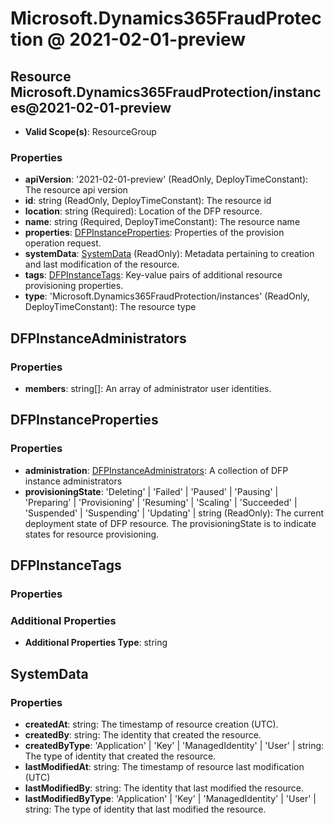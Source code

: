 # Microsoft.Dynamics365FraudProtection @ 2021-02-01-preview

## Resource Microsoft.Dynamics365FraudProtection/instances@2021-02-01-preview
* **Valid Scope(s)**: ResourceGroup
### Properties
* **apiVersion**: '2021-02-01-preview' (ReadOnly, DeployTimeConstant): The resource api version
* **id**: string (ReadOnly, DeployTimeConstant): The resource id
* **location**: string (Required): Location of the DFP resource.
* **name**: string (Required, DeployTimeConstant): The resource name
* **properties**: [DFPInstanceProperties](#dfpinstanceproperties): Properties of the provision operation request.
* **systemData**: [SystemData](#systemdata) (ReadOnly): Metadata pertaining to creation and last modification of the resource.
* **tags**: [DFPInstanceTags](#dfpinstancetags): Key-value pairs of additional resource provisioning properties.
* **type**: 'Microsoft.Dynamics365FraudProtection/instances' (ReadOnly, DeployTimeConstant): The resource type

## DFPInstanceAdministrators
### Properties
* **members**: string[]: An array of administrator user identities.

## DFPInstanceProperties
### Properties
* **administration**: [DFPInstanceAdministrators](#dfpinstanceadministrators): A collection of DFP instance administrators
* **provisioningState**: 'Deleting' | 'Failed' | 'Paused' | 'Pausing' | 'Preparing' | 'Provisioning' | 'Resuming' | 'Scaling' | 'Succeeded' | 'Suspended' | 'Suspending' | 'Updating' | string (ReadOnly): The current deployment state of DFP resource. The provisioningState is to indicate states for resource provisioning.

## DFPInstanceTags
### Properties
### Additional Properties
* **Additional Properties Type**: string

## SystemData
### Properties
* **createdAt**: string: The timestamp of resource creation (UTC).
* **createdBy**: string: The identity that created the resource.
* **createdByType**: 'Application' | 'Key' | 'ManagedIdentity' | 'User' | string: The type of identity that created the resource.
* **lastModifiedAt**: string: The timestamp of resource last modification (UTC)
* **lastModifiedBy**: string: The identity that last modified the resource.
* **lastModifiedByType**: 'Application' | 'Key' | 'ManagedIdentity' | 'User' | string: The type of identity that last modified the resource.

